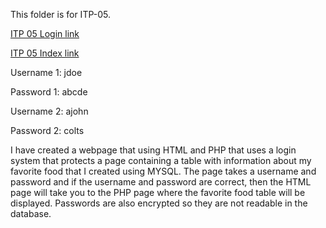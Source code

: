 This folder is for ITP-05.

[ITP 05 Login link](https://cgi.luddy.indiana.edu/~bomurphy/capstone-individual/bomurphy/itp-05/login.html)

[ITP 05 Index link](https://cgi.luddy.indiana.edu/~bomurphy/capstone-individual/bomurphy/itp-05/index.php)

Username 1: jdoe

Password 1: abcde

Username 2: ajohn 

Password 2: colts

I have created a webpage that using HTML and PHP that uses a login system that protects a page containing
a table with information about my favorite food that I created using MYSQL. The page takes a username and password and if the username and password are correct, then the HTML page will take you to the PHP page where the favorite food table will be displayed. Passwords are also encrypted so they are not readable in the database.